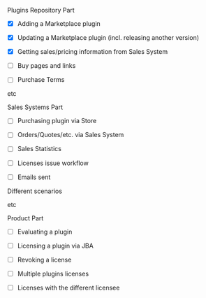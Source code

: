 Plugins Repository Part

- [x] Adding a Marketplace plugin

- [x] Updating a Marketplace plugin (incl. releasing another version)

- [x] Getting sales/pricing information from Sales System

- [ ] Buy pages and links

- [ ] Purchase Terms

etc

Sales Systems Part

- [ ] Purchasing plugin via Store

- [ ] Orders/Quotes/etc. via Sales System

- [ ] Sales Statistics

- [ ] Licenses issue workflow

- [ ] Emails sent

Different scenarios

etc

Product Part

- [ ] Evaluating a plugin

- [ ] Licensing a plugin via JBA

- [ ] Revoking a license

- [ ] Multiple plugins licenses

- [ ] Licenses with the different licensee